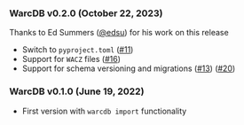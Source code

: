 ### WarcDB v0.2.0 (October 22, 2023) ###

Thanks to Ed Summers ([@edsu](https://github.com/edsu)) for his work on this 
release 
* Switch to `pyproject.toml` ([#11](https://github.com/Florents-Tselai/WarcDB/pull/11))
* Support for `WACZ` files ([#16](https://github.com/Florents-Tselai/WarcDB/pull/16))
* Support for schema versioning and migrations ([#13](https://github.com/Florents-Tselai/WarcDB/pull/13)) ([#20](https://github.com/Florents-Tselai/WarcDB/pull/20))

### WarcDB v0.1.0 (June 19, 2022) ###

* First version with `warcdb import` functionality 